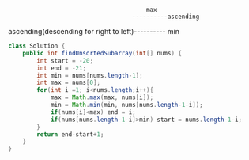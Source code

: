                                            max 
                                       ----------ascending
ascending(descending for right to left)----------
                                           min
```java
class Solution {
    public int findUnsortedSubarray(int[] nums) {
        int start = -20;
        int end = -21;
        int min = nums[nums.length-1];
        int max = nums[0];
        for(int i =1; i<nums.length;i++){
            max = Math.max(max, nums[i]);
            min = Math.min(min, nums[nums.length-1-i]);
            if(nums[i]<max) end = i;
            if(nums[nums.length-1-i]>min) start = nums.length-1-i;
        }
        return end-start+1;
    }
}
```
